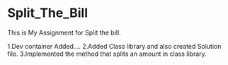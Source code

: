 # Split_The_Bill
This is My Assignment for Split the bill.


1.Dev container Added....
2.Added Class library and also created Solution file.
3.Implemented the method that splits an amount in class library.
